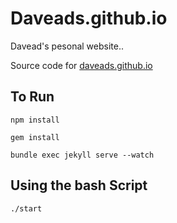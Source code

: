 # Daveads.github.io

Davead's pesonal website..


Source code for [daveads.github.io](https://daveads.github.io/)

## To Run

```
npm install

gem install

bundle exec jekyll serve --watch

```


## Using the bash Script

```
./start

```
